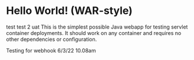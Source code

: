 Hello World! (WAR-style)
===============
test test 2 uat
This is the simplest possible Java webapp for testing servlet container deployments.  It should work on any container and requires no other dependencies or configuration.

Testing for webhook 6/3/22 10.08am
